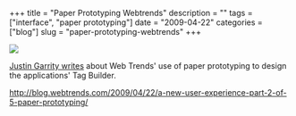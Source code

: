 +++
title = "Paper Prototyping Webtrends"
description = ""
tags = ["interface", "paper prototyping"]
date = "2009-04-22"
categories = ["blog"]
slug = "paper-prototyping-webtrends"
+++



  <div class="notebook-screenshot"><a href="http://blog.webtrends.com/2009/04/22/a-new-user-experience-part-2-of-5-paper-prototyping/"><img src="/media/notebook/webtrends-paperprototyping.jpg" class="notebook-image" /></a></div><p><a href="http://blog.webtrends.com/2009/04/22/a-new-user-experience-part-2-of-5-paper-prototyping/">Justin Garrity writes</a> about Web Trends' use of paper prototyping to design the applications' Tag Builder.</p>
    
  <a href="http://blog.webtrends.com/2009/04/22/a-new-user-experience-part-2-of-5-paper-prototyping/">http://blog.webtrends.com/2009/04/22/a-new-user-experience-part-2-of-5-paper-prototyping/</a>
